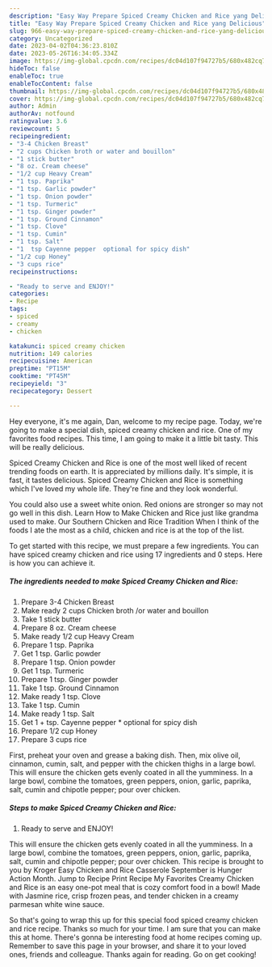 ```yaml
---
description: "Easy Way Prepare Spiced Creamy Chicken and Rice yang Delicious"
title: "Easy Way Prepare Spiced Creamy Chicken and Rice yang Delicious"
slug: 966-easy-way-prepare-spiced-creamy-chicken-and-rice-yang-delicious
category: Uncategorized
date: 2023-04-02T04:36:23.810Z
date: 2023-05-26T16:34:05.334Z
image: https://img-global.cpcdn.com/recipes/dc04d107f94727b5/680x482cq70/spiced-creamy-chicken-and-rice-recipe-main-photo.jpg
hideToc: false
enableToc: true
enableTocContent: false
thumbnail: https://img-global.cpcdn.com/recipes/dc04d107f94727b5/680x482cq70/spiced-creamy-chicken-and-rice-recipe-main-photo.jpg
cover: https://img-global.cpcdn.com/recipes/dc04d107f94727b5/680x482cq70/spiced-creamy-chicken-and-rice-recipe-main-photo.jpg
author: Admin
authorAv: notfound
ratingvalue: 3.6
reviewcount: 5
recipeingredient:
- "3-4 Chicken Breast"
- "2 cups Chicken broth or water and bouillon"
- "1 stick butter"
- "8 oz. Cream cheese"
- "1/2 cup Heavy Cream"
- "1 tsp. Paprika"
- "1 tsp. Garlic powder"
- "1 tsp. Onion powder"
- "1 tsp. Turmeric"
- "1 tsp. Ginger powder"
- "1 tsp. Ground Cinnamon"
- "1 tsp. Clove"
- "1 tsp. Cumin"
- "1 tsp. Salt"
- "1  tsp Cayenne pepper  optional for spicy dish"
- "1/2 cup Honey"
- "3 cups rice"
recipeinstructions:

- "Ready to serve and ENJOY!"
categories:
- Recipe
tags:
- spiced
- creamy
- chicken

katakunci: spiced creamy chicken 
nutrition: 149 calories
recipecuisine: American
preptime: "PT15M"
cooktime: "PT45M"
recipeyield: "3"
recipecategory: Dessert

---
```



Hey everyone, it's me again, Dan, welcome to my recipe page. Today, we're going to make a special dish, spiced creamy chicken and rice. One of my favorites food recipes. This time, I am going to make it a little bit tasty. This will be really delicious.

Spiced Creamy Chicken and Rice is one of the most well liked of recent trending foods on earth. It is appreciated by millions daily. It's simple, it is fast, it tastes delicious. Spiced Creamy Chicken and Rice is something which I've loved my whole life. They're fine and they look wonderful.

You could also use a sweet white onion. Red onions are stronger so may not go well in this dish. Learn How to Make Chicken and Rice just like grandma used to make. Our Southern Chicken and Rice Tradition When I think of the foods I ate the most as a child, chicken and rice is at the top of the list.


To get started with this recipe, we must prepare a few ingredients. You can have spiced creamy chicken and rice using 17 ingredients and 0 steps. Here is how you can achieve it.

<!--inarticleads1-->

##### The ingredients needed to make Spiced Creamy Chicken and Rice:

1. Prepare 3-4 Chicken Breast
1. Make ready 2 cups Chicken broth /or water and bouillon
1. Take 1 stick butter
1. Prepare 8 oz. Cream cheese
1. Make ready 1/2 cup Heavy Cream
1. Prepare 1 tsp. Paprika
1. Get 1 tsp. Garlic powder
1. Prepare 1 tsp. Onion powder
1. Get 1 tsp. Turmeric
1. Prepare 1 tsp. Ginger powder
1. Take 1 tsp. Ground Cinnamon
1. Make ready 1 tsp. Clove
1. Take 1 tsp. Cumin
1. Make ready 1 tsp. Salt
1. Get 1 + tsp. Cayenne pepper * optional for spicy dish
1. Prepare 1/2 cup Honey
1. Prepare 3 cups rice


First, preheat your oven and grease a baking dish. Then, mix olive oil, cinnamon, cumin, salt, and pepper with the chicken thighs in a large bowl. This will ensure the chicken gets evenly coated in all the yumminess. In a large bowl, combine the tomatoes, green peppers, onion, garlic, paprika, salt, cumin and chipotle pepper; pour over chicken. 

<!--inarticleads2-->

##### Steps to make Spiced Creamy Chicken and Rice:


1. Ready to serve and ENJOY!

This will ensure the chicken gets evenly coated in all the yumminess. In a large bowl, combine the tomatoes, green peppers, onion, garlic, paprika, salt, cumin and chipotle pepper; pour over chicken. This recipe is brought to you by Kroger Easy Chicken and Rice Casserole September is Hunger Action Month. Jump to Recipe Print Recipe My Favorites Creamy Chicken and Rice is an easy one-pot meal that is cozy comfort food in a bowl! Made with Jasmine rice, crisp frozen peas, and tender chicken in a creamy parmesan white wine sauce. 

So that's going to wrap this up for this special food spiced creamy chicken and rice recipe. Thanks so much for your time. I am sure that you can make this at home. There's gonna be interesting food at home recipes coming up. Remember to save this page in your browser, and share it to your loved ones, friends and colleague. Thanks again for reading. Go on get cooking!
